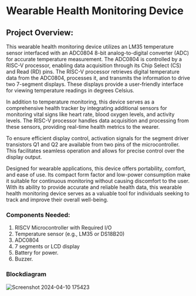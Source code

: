 # Wearable Health Monitoring Device

## Project Overview:

This wearable health monitoring device utilizes an LM35 temperature sensor interfaced with an ADC0804 8-bit analog-to-digital converter (ADC) for accurate temperature measurement. The ADC0804 is controlled by a RISC-V processor, enabling data acquisition through its Chip Select (CS) and Read (RD) pins. The RISC-V processor retrieves digital temperature data from the ADC0804, processes it, and transmits the information to drive two 7-segment displays. These displays provide a user-friendly interface for viewing temperature readings in degrees Celsius.

In addition to temperature monitoring, this device serves as a comprehensive health tracker by integrating additional sensors for monitoring vital signs like heart rate, blood oxygen levels, and activity levels. The RISC-V processor handles data acquisition and processing from these sensors, providing real-time health metrics to the wearer.

To ensure efficient display control, activation signals for the segment driver transistors Q1 and Q2 are available from two pins of the microcontroller. This facilitates seamless operation and allows for precise control over the display output.

Designed for wearable applications, this device offers portability, comfort, and ease of use. Its compact form factor and low-power consumption make it suitable for continuous monitoring without causing discomfort to the user. With its ability to provide accurate and reliable health data, this wearable health monitoring device serves as a valuable tool for individuals seeking to track and improve their overall well-being.
### Components Needed:
1. RISCV Microcontroller with Required I/O
2. Temperature sensor (e.g., LM35 or DS18B20)
3. ADC0804
4. 7 segments or LCD display
5. Battery for power.
6. Buzzer.


### Blockdiagram

![Screenshot 2024-04-10 175423](https://github.com/Daniel4bit/RISC-V_HDP/assets/65249875/81b564ec-3213-4380-8117-0d6afafa9971)


